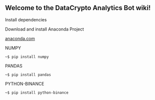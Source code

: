 ## Welcome to the DataCrypto Analytics Bot wiki!

Install dependencies

Download and install Anaconda Project

[anaconda.com](https://www.anaconda.com/products/individual#Downloads)


NUMPY

`~$ pip install numpy`

PANDAS

`~$ pip install pandas`

PYTHON-BINANCE

`~$ pip install python-binance`



